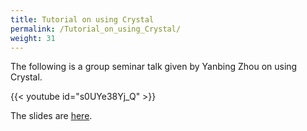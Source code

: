 ```yaml
---
title: Tutorial on using Crystal
permalink: /Tutorial_on_using_Crystal/
weight: 31
---
```


The following is a group seminar talk given by Yanbing Zhou on using Crystal.

{{< youtube id="s0UYe38Yj_Q" >}}

The slides are
[here](/files/CRYSTALtutorial_YanbingZ.pdf).